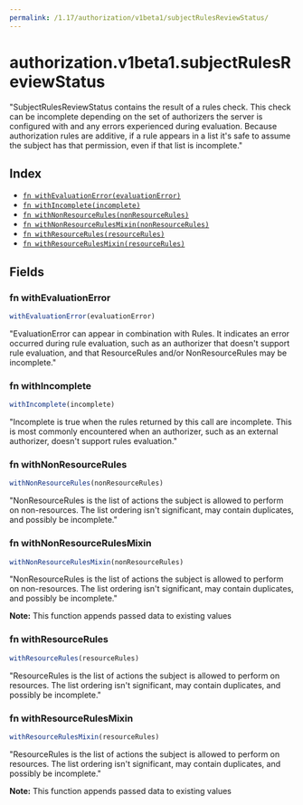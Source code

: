 ```yaml
---
permalink: /1.17/authorization/v1beta1/subjectRulesReviewStatus/
---
```


# authorization.v1beta1.subjectRulesReviewStatus

"SubjectRulesReviewStatus contains the result of a rules check. This check can be incomplete depending on the set of authorizers the server is configured with and any errors experienced during evaluation. Because authorization rules are additive, if a rule appears in a list it's safe to assume the subject has that permission, even if that list is incomplete."

## Index

* [`fn withEvaluationError(evaluationError)`](#fn-withevaluationerror)
* [`fn withIncomplete(incomplete)`](#fn-withincomplete)
* [`fn withNonResourceRules(nonResourceRules)`](#fn-withnonresourcerules)
* [`fn withNonResourceRulesMixin(nonResourceRules)`](#fn-withnonresourcerulesmixin)
* [`fn withResourceRules(resourceRules)`](#fn-withresourcerules)
* [`fn withResourceRulesMixin(resourceRules)`](#fn-withresourcerulesmixin)

## Fields

### fn withEvaluationError

```ts
withEvaluationError(evaluationError)
```

"EvaluationError can appear in combination with Rules. It indicates an error occurred during rule evaluation, such as an authorizer that doesn't support rule evaluation, and that ResourceRules and/or NonResourceRules may be incomplete."

### fn withIncomplete

```ts
withIncomplete(incomplete)
```

"Incomplete is true when the rules returned by this call are incomplete. This is most commonly encountered when an authorizer, such as an external authorizer, doesn't support rules evaluation."

### fn withNonResourceRules

```ts
withNonResourceRules(nonResourceRules)
```

"NonResourceRules is the list of actions the subject is allowed to perform on non-resources. The list ordering isn't significant, may contain duplicates, and possibly be incomplete."

### fn withNonResourceRulesMixin

```ts
withNonResourceRulesMixin(nonResourceRules)
```

"NonResourceRules is the list of actions the subject is allowed to perform on non-resources. The list ordering isn't significant, may contain duplicates, and possibly be incomplete."

**Note:** This function appends passed data to existing values

### fn withResourceRules

```ts
withResourceRules(resourceRules)
```

"ResourceRules is the list of actions the subject is allowed to perform on resources. The list ordering isn't significant, may contain duplicates, and possibly be incomplete."

### fn withResourceRulesMixin

```ts
withResourceRulesMixin(resourceRules)
```

"ResourceRules is the list of actions the subject is allowed to perform on resources. The list ordering isn't significant, may contain duplicates, and possibly be incomplete."

**Note:** This function appends passed data to existing values